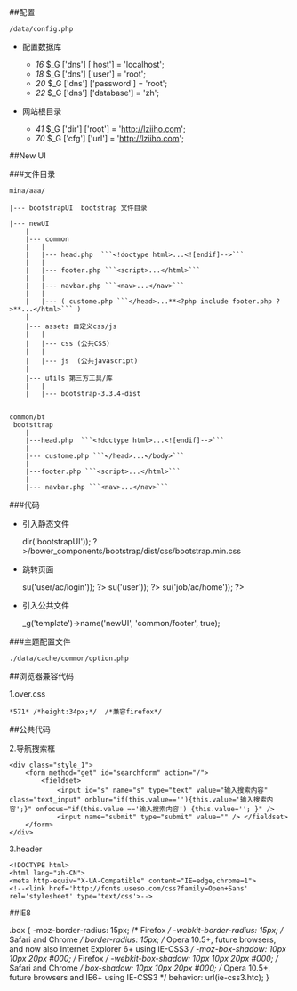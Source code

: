 ##配置

    /data/config.php
    
+ 配置数据库
    
    - *16* $_G ['dns'] ['host'] = 'localhost';
    - *18* $_G ['dns'] ['user'] = 'root';
    - *20* $_G ['dns'] ['password'] = 'root';
    - *22* $_G ['dns'] ['database'] = 'zh';

+ 网站根目录

    - *41* $_G ['dir'] ['root'] = 'http://lziiho.com';
    - *70* $_G ['cfg'] ['url'] = 'http://lziiho.com';

##New UI

###文件目录

    mina/aaa/
    
    |--- bootstrapUI  bootstrap 文件目录
    
    |--- newUI 
        |
        |--- common
        |	|
        |	|--- head.php  ```<!doctype html>...<![endif]-->```
        |	|
        |	|--- footer.php ```<script>...</html>```
        |	|
        |	|--- navbar.php ```<nav>...</nav>```
        |	|
        |	|--- ( custome.php ```</head>...**<?php include footer.php ?>**...</html>``` )
        |
        |--- assets 自定义css/js
        |	|
        |	|--- css (公共CSS)
        |	|
        |	|--- js  (公共javascript)
        |
        |--- utils 第三方工具/库
        |	|
        |	|--- bootstrap-3.3.4-dist


    common/bt
     bootsttrap
        |
        |---head.php  ```<!doctype html>...<![endif]-->```
        |
        |--- custome.php ```</head>...</body>```
        |
        |---footer.php ```<script>...</html>```
        |
        |--- navbar.php ```<nav>...</nav>```

###代码

+ 引入静态文件


    <?php  prt(_g('template')->dir('bootstrapUI')); ?>/bower_components/bootstrap/dist/css/bootstrap.min.css
    

+ 跳转页面


    <?php prt(_g('uri')->su('user/ac/login')); ?>
    <?php prt(_g('uri')->su('user')); ?>
    <?php prt(_g('uri')->su('job/ac/home')); ?>
    

+ 引入公共文件


	_g('template')->name('newUI', 'common/footer', true); 



###主题配置文件
 
    ./data/cache/common/option.php
 
 
 
 
##浏览器兼容代码

1.over.css

    *571* /*height:34px;*/  /*兼容firefox*/
   

##公共代码

2.导航搜索框
  
    <div class="style_1">
        <form method="get" id="searchform" action="/">
            <fieldset>
                <input id="s" name="s" type="text" value="输入搜索内容" class="text_input" onblur="if(this.value==''){this.value='输入搜索内容';}" onfocus="if(this.value =='输入搜索内容') {this.value=''; }" />
                <input name="submit" type="submit" value="" /> </fieldset>
        </form>
    </div>
    
3.header

    <!DOCTYPE html>
    <html lang="zh-CN">
    <meta http-equiv="X-UA-Compatible" content="IE=edge,chrome=1">
    <!--<link href='http://fonts.useso.com/css?family=Open+Sans' rel='stylesheet' type='text/css'>-->




##IE8

.box {
-moz-border-radius: 15px; /* Firefox */
 -webkit-border-radius: 15px; /* Safari and Chrome */ 
 border-radius: 15px; /* Opera 10.5+, future browsers, and now also Internet Explorer 6+ using IE-CSS3 */ 
 -moz-box-shadow: 10px 10px 20px #000; /* Firefox */
  -webkit-box-shadow: 10px 10px 20px #000; /* Safari and Chrome */
   box-shadow: 10px 10px 20px #000; /* Opera 10.5+, future browsers and IE6+ using IE-CSS3 */
    behavior: url(ie-css3.htc);
     }
